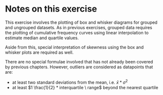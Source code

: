 # Notes on this exercise


This exercise involves the plotting of box and whisker diagrams for grouped and ungrouped datasets. As in previous exercises, grouped data requires the plotting of cumulative frequency curves using linear interpolation to estimate median and quartile values.

Aside from this, special interpretation of skewness using the box and whisker plots are required as well.

There are no special formulae involved that has not already been covered by previous chapters. However, outliers are considered as datapoints that are:
*  at least two standard deviations from the mean, i.e. $\bar x * \sigma^2$
*  at least $1 \frac{1}{2} * interquartile \ range$ beyond the nearest quartile
